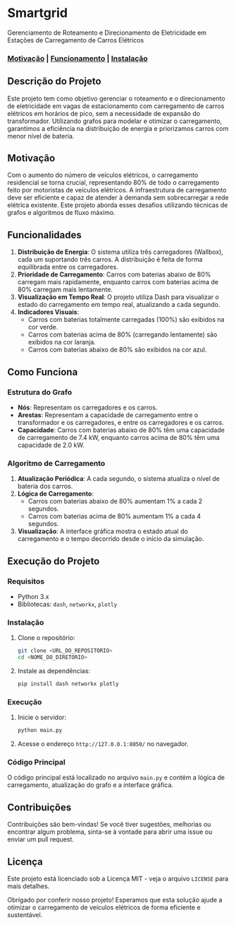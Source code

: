 # Smartgrid
Gerenciamento de Roteamento e Direcionamento de Eletricidade em Estações de Carregamento de Carros Elétricos

### [Motivação](#motivação) | [Funcionamento](#como-funciona) | [Instalação](#execução-do-projeto)

## Descrição do Projeto

Este projeto tem como objetivo gerenciar o roteamento e o direcionamento de eletricidade em vagas de estacionamento com carregamento de carros elétricos em horários de pico, sem a necessidade de expansão do transformador. Utilizando grafos para modelar e otimizar o carregamento, garantimos a eficiência na distribuição de energia e priorizamos carros com menor nível de bateria.

## Motivação

Com o aumento do número de veículos elétricos, o carregamento residencial se torna crucial, representando 80% de todo o carregamento feito por motoristas de veículos elétricos. A infraestrutura de carregamento deve ser eficiente e capaz de atender à demanda sem sobrecarregar a rede elétrica existente. Este projeto aborda esses desafios utilizando técnicas de grafos e algoritmos de fluxo máximo.

## Funcionalidades

1. **Distribuição de Energia**: O sistema utiliza três carregadores (Wallbox), cada um suportando três carros. A distribuição é feita de forma equilibrada entre os carregadores.
2. **Prioridade de Carregamento**: Carros com baterias abaixo de 80% carregam mais rapidamente, enquanto carros com baterias acima de 80% carregam mais lentamente.
3. **Visualização em Tempo Real**: O projeto utiliza Dash para visualizar o estado do carregamento em tempo real, atualizando a cada segundo.
4. **Indicadores Visuais**:
   - Carros com baterias totalmente carregadas (100%) são exibidos na cor verde.
   - Carros com baterias acima de 80% (carregando lentamente) são exibidos na cor laranja.
   - Carros com baterias abaixo de 80% são exibidos na cor azul.

## Como Funciona

### Estrutura do Grafo

- **Nós**: Representam os carregadores e os carros.
- **Arestas**: Representam a capacidade de carregamento entre o transformador e os carregadores, e entre os carregadores e os carros.
- **Capacidade**: Carros com baterias abaixo de 80% têm uma capacidade de carregamento de 7.4 kW, enquanto carros acima de 80% têm uma capacidade de 2.0 kW.

### Algoritmo de Carregamento

1. **Atualização Periódica**: A cada segundo, o sistema atualiza o nível de bateria dos carros.
2. **Lógica de Carregamento**:
   - Carros com baterias abaixo de 80% aumentam 1% a cada 2 segundos.
   - Carros com baterias acima de 80% aumentam 1% a cada 4 segundos.
3. **Visualização**: A interface gráfica mostra o estado atual do carregamento e o tempo decorrido desde o início da simulação.

## Execução do Projeto

### Requisitos

- Python 3.x
- Bibliotecas: `dash`, `networkx`, `plotly`

### Instalação

1. Clone o repositório:
   ```sh
   git clone <URL_DO_REPOSITORIO>
   cd <NOME_DO_DIRETORIO>

2. Instale as dependências:
   ```sh
   pip install dash networkx plotly

### Execução

1. Inicie o servidor:
   ```sh
   python main.py

2. Acesse o endereço `http://127.0.0.1:8050/` no navegador.

### Código Principal

O código principal está localizado no arquivo `main.py` e contém a lógica de carregamento, atualização do grafo e a interface gráfica.

## Contribuições

Contribuições são bem-vindas! Se você tiver sugestões, melhorias ou encontrar algum problema, sinta-se à vontade para abrir uma issue ou enviar um pull request.

## Licença

Este projeto está licenciado sob a Licença MIT - veja o arquivo `LICENSE` para mais detalhes.

Obrigado por conferir nosso projeto! Esperamos que esta solução ajude a otimizar o carregamento de veículos elétricos de forma eficiente e sustentável.
